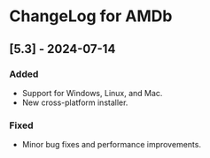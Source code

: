 # ChangeLog for AMDb

## [5.3] - 2024-07-14
### Added
- Support for Windows, Linux, and Mac.
- New cross-platform installer.

### Fixed
- Minor bug fixes and performance improvements.
